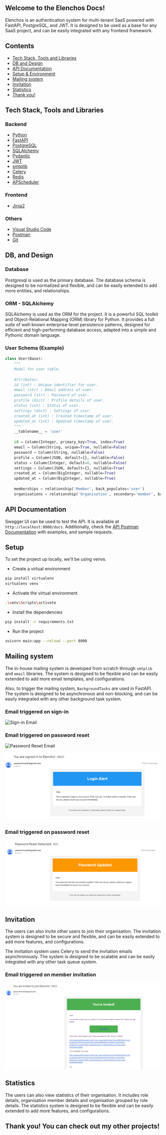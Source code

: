 ## Welcome to the Elenchos Docs!

Elenchos is an authentication system for multi-tenant SaaS powered with FastAPI, PostgreSQL, and JWT. It is designed to be used as a base for any SaaS project, and can be easily integrated with any frontend framework.

## Contents

- [Tech Stack, Tools and Libraries](#tech-stack-tools-and-libraries)
- [DB and Design](#db-and-design)
- [API Documentation](#api-documentation)
- [Setup & Environment](#setup)
- [Mailing system](#mailing-system)
- [Invitation](#invitation)
- [Statistics](#statistics)
- [Thank you!](#thank-you-you-can-check-out-my-other-projects)

## Tech Stack, Tools and Libraries

### Backend

- [Python](https://www.python.org/)
- [FastAPI](https://fastapi.tiangolo.com/)
- [PostgreSQL](https://www.postgresql.org/)
- [SQLAlchemy](https://www.sqlalchemy.org/)
- [Pydantic](https://pydantic-docs.helpmanual.io/)
- [JWT](https://jwt.io/)
- [smtplib](https://docs.python.org/3/library/smtplib.html)
- [Celery](https://docs.celeryproject.org/en/stable/)
- [Redis](https://redis.io/)
- [APScheduler](https://apscheduler.readthedocs.io/en/stable/)

### Frontend

- [Jinja2](https://jinja.palletsprojects.com/)

### Others

- [Visual Studio Code](https://code.visualstudio.com/)
- [Postman](https://www.postman.com/)
- [Git](https://git-scm.com/)


## DB, and Design

### Database

Postgresql is used as the primary database. The database schema is designed to be normalized and flexible, and can be easily extended to add more entities, and relationships.

### ORM - SQLAlchemy

SQLAlchemy is used as the ORM for the project. It is a powerful SQL toolkit and Object-Relational Mapping (ORM) library for Python. It provides a full suite of well-known enterprise-level persistence patterns, designed for efficient and high-performing database access, adapted into a simple and Pythonic domain language.


### User Schema (Example)

```python
class User(Base):
    """
    Model for user table.

    Attributes:
    id (int) : Unique identifier for user.
    email (str) : Email address of user.
    password (str) : Password of user.
    profile (dict) : Profile details of user.
    status (int) : Status of user.
    settings (dict) : Settings of user.
    created_at (int) : Created timestamp of user.
    updated_at (int) : Updated timestamp of user.
    """
    __tablename__ = 'user'

    id = Column(Integer, primary_key=True, index=True)
    email = Column(String, unique=True, nullable=False)
    password = Column(String, nullable=False)
    profile = Column(JSON, default={}, nullable=False)
    status = Column(Integer, default=0, nullable=False)
    settings = Column(JSON, default={}, nullable=True)
    created_at = Column(BigInteger, nullable=True)
    updated_at = Column(BigInteger, nullable=True)

    memberships = relationship('Member', back_populates='user')
    organisations = relationship('Organisation', secondary='member', back_populates='users')
```

## API Documentation

Swagger UI can be used to test the API. It is available at `http://localhost:8000/docs`.
Additionally, check the [API Postman Documentation](/doc_assets/postman_collection.json) with examples, and sample requests.


## Setup

To set the project up locally, we'll be using venvs.

- Create a virtual environment

```bash
pip install virtualenv
virtualenv venv
```

- Activate the virtual environment

```bash
.\venv\Scripts\activate
```

- Install the dependencies

```bash
pip install -r requirements.txt
```

- Run the project

```bash
uvicorn main:app --reload --port 8000
```

## Mailing system

The in-house mailing system is developed from scratch through `smtplib` and `email` libraries. The system is designed to be flexible and can be easily extended to add more email templates, and configurations.

Also, to trigger the mailing system, `BackgroundTasks` are used in FastAPI. The system is designed to be asynchronous and non-blocking, and can be easily integrated with any other background task system.

### Email triggered on sign-in


![Sign-in Email](/docs_assets/login.png)

### Email triggered on password reset

![Password Reset Email](/docs_assets/reset.png)

![Sign-in Email](/doc_assets/src/login.png)

### Email triggered on password reset

![Password Reset Email](/doc_assets/src/reset.png)


## Invitation

The users can also invite other users to join their organisation. The invitation system is designed to be secure and flexible, and can be easily extended to add more features, and configurations.

The invitation system uses Celery to send the invitation emails asynchronously. The system is designed to be scalable and can be easily integrated with any other task queue system.

### Email triggered on member invitation


![Invitation Email](/doc_assets/src/invite.png)


## Statistics

The users can also view statistics of their organisation. It includes role details, organisation member details and organisation grouped by role details. The statistics system is designed to be flexible and can be easily extended to add more features, and configurations.



## Thank you! You can check out my other projects!
